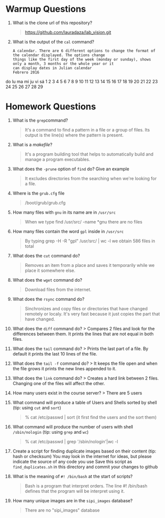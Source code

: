 # Warmup Questions

1.  What is the clone url of this repository?
    >   https://github.com/lauradaza/lab_vision.git

2.  What is the output of the ``cal`` command?

        A calendar. There are 6 different options to change the format of the calendar displayed. The options change 
        things like the first day of the week (monday or sunday), shows only a month, 3 months or the whole year or it
        can display dates in Julian calendar
        Febrero 2016
do lu ma mi ju vi sá
1 2 3 4 5 6
7 8 9 10 11 12 13
14 15 16 17 18 19 20
21 22 23 24 25 26 27
28 29

# Homework Questions

1.  What is the ``grep``command?
    >   It's a command to find a pattern in a file or a group of files. Its output is the line(s) where the pattern is present.

2.  What is a *makefile*?
    >   It's a program building tool that helps to automatically build and manage a program executables.

4.  What does the ``-prune`` option of ``find`` do? Give an example
    >   It excludes directories from the searching when we're looking for a file.

5.  Where is the ``grub.cfg``  file
    >    /boot/grub/grub.cfg

6.  How many files with ``gnu`` in its name are in ``/usr/src``
    >   When we type find /usr/src/ -name *gnu there are no files

7.  How many files contain the word ``gpl`` inside in ``/usr/src``
    >   By typing grep -H -R "gpl" /usr/src/ | wc -l we obtain 586 files in total

8.  What does the ``cut`` command do?
    >   Removes an item from a place and saves it temporarily while we place it somewhere else.

9.  What does the ``wget`` command do?
    >   Download files from the internet.

9.  What does the ``rsync`` command do?
    >   Sinchronizes and copy files or directories that have changed remotely or localy. It's very fast because it just copies the part that have changed.

10.  What does the ``diff`` command do?
    >   Compares 2 files and look for the differences between them. It prints the lines that are not equal in both files.

10.  What does the ``tail`` command do?
    >   Prints the last part of a file. By default it prints the last 10 lines of the file.

10.  What does the ``tail -f`` command do?
    >   It keeps the file open and when the file grows it prints the new lines appended to it.

10.  What does the ``link`` command do?
    >   Creates a hard link between 2 files. Changing one of the files will affect the other. 

11.  How many users exist in the course server?
    >   There are 5 users

12. What command will produce a table of Users and Shells sorted by shell (tip: using ``cut`` and ``sort``)
    >   % cat /etc/passwd | sort (it first find the users and the sort them)

13. What command will produce the number of users with shell ``/sbin/nologin`` (tip: using ``grep`` and ``wc``)
    >   % cat /etc/passwd | grep '/sbin/nologin'|wc -l

15. Create a script for finding duplicate images based on their content (tip: hash or checksum)
    You may look in the internet for ideas, but please indicate the source of any code you use
    Save this script as ``find_duplicates.sh`` in this directory and commit your changes to github

16. What is the meaning of ``#! /bin/bash`` at the start of scripts?
    >   Bash is a program that interpret orders. The line #! /bin/bash defines that the program will be interpret using it.

17. How many unique images are in the ``sipi_images`` database?
    >   There are no "sipi_images" database
    
